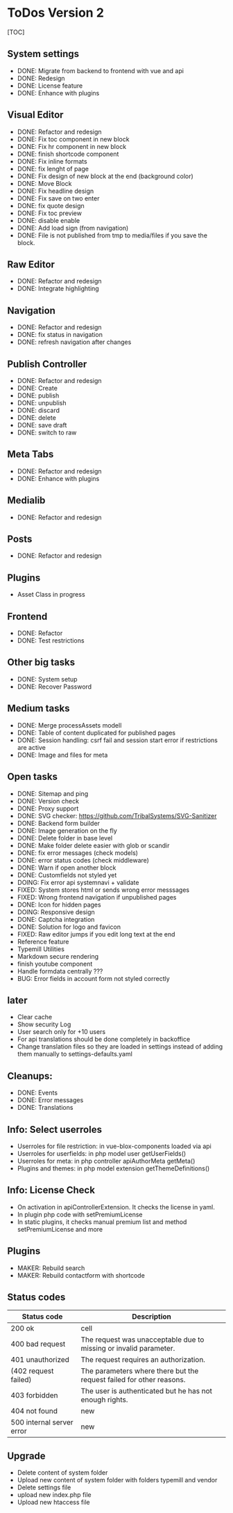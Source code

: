 # ToDos Version 2

[TOC]

## System settings

* DONE: Migrate from backend to frontend with vue and api
* DONE: Redesign
* DONE: License feature
* DONE: Enhance with plugins

## Visual Editor

* DONE: Refactor and redesign
* DONE: Fix toc component in new block
* DONE: Fix hr component in new block
* DONE: finish shortcode component
* DONE: Fix inline formats
* DONE: fix lenght of page
* DONE: Fix design of new block at the end (background color)
* DONE: Move Block
* DONE: Fix headline design
* DONE: Fix save on two enter
* DONE:  fix quote design
* DONE: Fix toc preview
* DONE: disable enable 
* DONE: Add load sign (from navigation)
* DONE: File is not published from tmp to media/files if you save the block.

## Raw Editor

* DONE: Refactor and redesign
* DONE: Integrate highlighting

## Navigation

* DONE: Refactor and redesign
* DONE: fix status in navigation
* DONE: refresh navigation after changes

## Publish Controller

* DONE: Refactor and redesign
* DONE: Create 
* DONE: publish
* DONE: unpublish
* DONE: discard
* DONE: delete
* DONE: save draft
* DONE: switch to raw

## Meta Tabs

* DONE: Refactor and redesign
* DONE: Enhance with plugins

## Medialib

* DONE: Refactor and redesign

## Posts

* DONE: Refactor and redesign

## Plugins

* Asset Class in progress

## Frontend

* DONE: Refactor
* DONE: Test restrictions

## Other big tasks

* DONE: System setup
* DONE: Recover Password

## Medium tasks

* DONE: Merge processAssets modell
* DONE: Table of content duplicated for published pages
* DONE: Session handling: csrf fail and session start error if restrictions are active
* DONE: Image and files for meta

## Open tasks

* DONE: Sitemap and ping
* DONE: Version check
* DONE: Proxy support
* DONE: SVG checker: https://github.com/TribalSystems/SVG-Sanitizer
* DONE: Backend form builder
* DONE: Image generation on the fly
* DONE: Delete folder in base level
* DONE: Make folder delete easier with glob or scandir
* DONE: fix error messages (check models)
* DONE: error status codes (check middleware)
* DONE: Warn if open another block
* DONE: Customfields not styled yet
* DOING: Fix error api systemnavi + validate
* FIXED: System stores html or sends wrong error messsages
* FIXED: Wrong frontend navigation if unpublished pages
* DONE: Icon for hidden pages
* DOING: Responsive design
* DONE: Captcha integration
* DONE: Solution for logo and favicon
* FIXED: Raw editor jumps if you edit long text at the end
* Reference feature
* Typemill Utilities
* Markdown secure rendering
* finish youtube component
* Handle formdata centrally ???
* BUG: Error fields in account form not styled correctly

## later

* Clear cache
* Show security Log
* User search only for +10 users
* For api translations should be done completely in backoffice
* Change translation files so they are loaded in settings instead of adding them manually to settings-defaults.yaml

## Cleanups:

* DONE: Events
* DONE: Error messages
* DONE: Translations

## Info: Select userroles

* Userroles for file restriction: in vue-blox-components loaded via api
* Userroles for userfields: in php model user getUserFields()
* Userroles for meta: in php controller apiAuthorMeta getMeta()
* Plugins and themes: in php model extension getThemeDefinitions()

## Info: License Check

* On activation in apiControllerExtension. It checks the license in yaml.
* In plugin php code with setPremiumLicense
* In static plugins, it checks manual premium list and method setPremiumLicense and more 

## Plugins

* MAKER: Rebuild search
* MAKER: Rebuild contactform with shortcode

## Status codes

| Status code | Description | 
|---|---|
| 200 ok | cell | 
| 400 bad request | The request was unacceptable due to missing or invalid parameter. | 
| 401 unauthorized | The request requires an authorization. | 
| (402 request failed) | The parameters where there but the request failed for other reasons. | 
| 403 forbidden | The user is authenticated but he has not enough rights. | 
| 404 not found | new | 
| 500 internal server error | new |

## Upgrade

* Delete content of system folder
* Upload new content of system folder with folders typemill and vendor
* Delete settings file 
* upload new index.php file
* Upload new htaccess file

